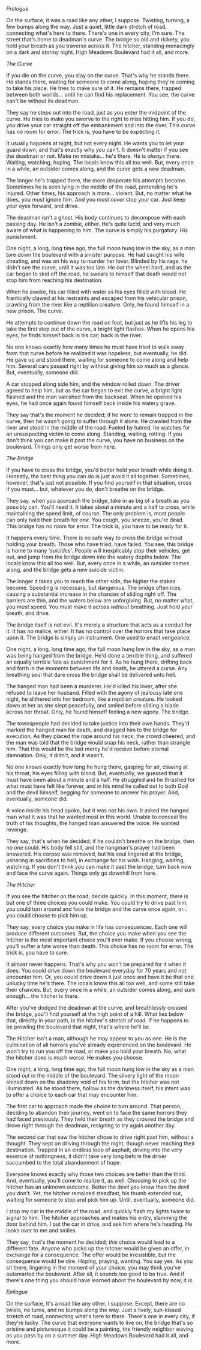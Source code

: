 
*Prologue*

On the surface, it was a road like any other, I suppose. Twisting, turning, a few bumps along the way. Just a quiet, little dark stretch of road, connecting what's here to there. There's one in every city, I'm sure. The street that's home to deadman's curve. The bridge so old and rickety,  you hold your breath as you traverse across it. The hitcher, standing menacingly on a dark and stormy night. High Meadows Boulevard had it all, and more.

*The Curve*

If you die on the curve, you stay on the curve. That's why he stands there. He stands there, waiting for someone to come along, hoping they're coming to take his place. He tries to make sure of it. He remains there, trapped between both worlds... until he can find his replacement. You see, the curve can't be without its deadman. 

They say he steps out into the road, just as you enter the midpoint of the curve. He tries to make you swerve to the right to miss hitting him. If you do, you drive your car straight off the embankment and into the river. This curve has no room for error. The trick is, you have to be expecting it. 

It usually happens at night, but not every night. He wants you to let your guard down, and that's exactly why you can't. It doesn't matter if you see the deadman or not. Make no mistake... he's there. He is *always* there. Waiting, watching, hoping. The locals know this all too well. But, every once in a while, an outsider comes along, and the curve gets a new deadman. 

The longer he's trapped there, the more desperate his attempts become. Sometimes he is seen lying in the middle of the road, pretending he's injured. Other times, his approach is more... violent. But, no matter what he does, you *must* ignore him. And you must *never* stop your car. Just keep your eyes forward, and drive. 

The deadman isn't a ghost. His body continues to decompose with each passing day. He isn't a zombie, either. He's quite lucid, and very much aware of what is happening to him. The curve is simply his purgatory. His punishment. 

One night, a long, long time ago, the full moon hung low in the sky, as a man tore down the boulevard with a sinister purpose. He had caught his wife cheating, and was on his way to murder her lover. Blinded by his rage, he didn't see the curve, until it was too late. He cut the wheel hard, and as the car began to skid off the road, he swears to himself that death would not stop him from reaching his destination. 

When he awoke, his car filled with water as his eyes filled with blood. He frantically clawed at his restraints and escaped from his vehicular prison, crawling from the river like a reptilian creature. Only, he found himself in a new prison. The curve. 

He attempts to continue down the road on foot, but just as he lifts his leg to take the first step out of the curve, a bright light flashes. When he opens his eyes, he finds himself back in his car; back in the river. 

No one knows exactly how many times he must have tried to walk away from that curve before he realized it was hopeless, but eventually, he did. He gave up and stood there, waiting for someone to come along and help him. Several cars passed right by without giving him so much as a glance. But, eventually, someone did. 

A car stopped along side him, and the window rolled down. The driver agreed to help him, but as the car began to exit the curve, a bright light flashed and the man vanished from the backseat. When he opened his eyes, he had once again found himself back inside his watery grave. 

They say that's the moment he decided; if he were to remain trapped in the curve, then he wasn't going to suffer through it alone. He crawled from the river and stood in the middle of the road. Fueled by hatred, he watches for an unsuspecting victim to come along. Standing, waiting, rotting. If you don't think you can make it past the curve, you have no business on the boulevard. Things only get worse from here.

*The Bridge*

If you have to cross the bridge, you'd better hold your breath while doing it. Honestly, the best thing you can do is just avoid it all together. Sometimes, however, that's just not possible. If you find yourself in that situation, cross if you must... but, whatever you do, don't breathe on the bridge. 

They say, when you approach the bridge, take in as big of a breath as you possibly can. You'll need it. It takes about a minute and a half to cross, while maintaining the speed limit, of course. The only problem is, most people can only hold their breath for *one*. You cough, you sneeze, you're dead. This bridge has no room for error. The trick is, you have to be ready for it.

It happens every time. There is no safe way to cross the bridge without holding your breath. Those who have tried, have failed. You see, this bridge is home to many '*suicides*'. People will inexplicably stop their vehicles, get out, and jump from the bridge down into the watery depths below. The locals know this all too well. But, every once in a while, an outsider comes along, and the bridge gets a new suicide victim. 

The longer it takes you to reach the other side, the higher the stakes become. Speeding is necessary, but dangerous. The bridge often ices, causing a substantial increase in the chances of sliding right off. The barriers are thin, and the waters below are unforgiving. But, no matter what, you *must* speed. You must make it across *without* breathing. Just hold your breath, and drive. 

The bridge itself is not evil. It's merely a structure that acts as a conduit for it. It has no malice, either. It has no control over the horrors that take place upon it. The bridge is simply an instrument. One used to enact vengeance.  

One night, a long, long time ago, the full moon hung low in the sky, as a man was being hanged from the bridge. He'd done a terrible thing, and suffered an equally terrible fate as punishment for it. As he hung there, drifting back and forth in the moments between life and death, he uttered a curse. Any breathing soul that dare cross the bridge shall be delivered unto hell. 

The hanged man had been a murderer. He'd killed his lover, after she refused to leave her husband. Filled with the agony of jealousy late one night, he slithered into her bedroom, like a reptilian creature. He looked down at her as she slept peacefully, and smiled before sliding a blade across her throat. Only, he found himself feeling a new agony. The bridge. 

The townspeople had decided to take justice into their own hands. They'd marked the hanged man for death, and dragged him to the bridge for execution. As they placed the rope around his neck, the crowd cheered, and the man was told that the bridge would snap his neck, rather than strangle him. That this would be the last mercy he'd receive before eternal damnation. Only, it didn't, and it wasn't. 

No one knows exactly how long he hung there, gasping for air, clawing at his throat, his eyes filling with blood. But, eventually, we guessed that it must have been about a minute and a half. He struggled and he thrashed for what must have felt like forever, and in his mind he called out to both God and the devil himself, begging for someone to answer his prayer. And, eventually, someone did.

A voice inside his head spoke, but it was not his own. It asked the hanged man what it was that he wanted most in this world. Unable to conceal the truth of his thoughts, the hanged man answered the voice. He wanted revenge.

They say, that's when he decided; if he couldn't breathe on the bridge, then *no one* could. His body fell still, and the hangman's prayer had been answered. His corpse was removed, but his soul lingered at the bridge, ushering in sacrifices to hell, in exchange for his wish. Hanging, waiting, watching. If you don't think you can make it past the bridge, turn back now and face the curve again. Things only go downhill from here.

*The Hitcher*

If you see the hitcher on the road, decide quickly. In this moment, there is but one of three choices you could make. You could try to drive past him, you could turn around and face the bridge and the curve once again, or... you could choose to pick him up. 

They say, every choice you make in life has consequences. Each one will produce different outcomes. But, the choice you make when you see the hitcher is the most important choice you'll ever make. If you choose wrong, you'll suffer a fate worse than death. This choice has no room for error. The trick is, you have to sure. 

It almost never happens. That's why you won't be prepared for it when it does. You could drive down the boulevard everyday for 70 years and not encounter him. Or, you could drive down it just once and have it be that one unlucky time he's there. The locals know this all too well, and some still take their chances. But, every once in a while, an outsider comes along, and sure enough... the hitcher is there. 

After you've dodged the deadman at the curve, and breathlessly crossed the bridge, you'll find yourself at the high point of a hill. What lies below that, directly in your path, is the hitcher's stretch of road. If he happens to be prowling the boulevard that night, that's where he'll be. 

The Hitcher isn't a man, although he may appear to you as one. He is the culmination of all horrors you've already experienced on the boulevard. He won't try to run you off the road, or make you hold your breath. No, what the hitcher does is much worse. He makes you choose.

One night, a long, long time ago, the full moon hung low in the sky as a man stood out in the middle of the boulevard. The silvery light of the moon shined down on the shadowy void of his form, but the hitcher was not illuminated. As he stood there, hollow as the darkness itself, his intent was to offer a choice to each car that may encounter him.  

The first car to approach made the choice to turn around. That person, deciding to abandon their journey, went on to face the same horrors they had faced previously. They held their breath as they crossed the bridge and drove right through the deadman, resigning to try again another day. 

The second car that saw the hitcher chose to drive right past him, without a thought. They kept on driving through the night, though never reaching their destination. Trapped in an endless loop of asphalt, driving into the very essence of nothingness, it didn't take very long before the driver succumbed to the total abandonment of hope. 

Everyone knows exactly why those two choices are better than the third. And, eventually, you'll come to realize it, as well. Choosing to pick up the hitcher has an unknown outcome. Better the devil you know than the devil you don't. Yet, the hitcher remained steadfast, his thumb extended out, waiting for someone to stop and pick him up. Until, eventually, someone did. 

I stop my car in the middle of the road, and quickly flash my lights twice to signal to him. The hitcher approaches and makes his entry, slamming the door behind him. I put the car in drive, and ask him where he's heading. He looks over to me and smiles. 

They say, that's the moment he decided; *this* choice would lead to a different fate. Anyone who picks up the hitcher would be given an offer, in exchange for a consequence. The offer would be irresistible, but the consequence would be dire. Hoping, praying, wanting. You say yes. As you sit there, lingering in the moment of your choice, you may think you've outsmarted the boulevard. After all, it sounds too good to be true. And if there's one thing you should have learned about the boulevard by now, it is.

*Epilogue*

On the surface, it's a road like any other, I suppose. Except, there are no twists, no turns, and no bumps along the way. Just a lively, sun-kissed stretch of road, connecting what's here to there. There's one in every city, if they're lucky. The curve that everyone wants to live on, the bridge that's so pristine and picturesque it could be a painting, the friendly neighbor waving as you pass by on a summer day. High Meadows Boulevard had it all, and more.